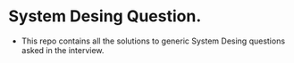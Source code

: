 # System Desing Question.
  * This repo contains all the solutions to generic System Desing questions asked in the interview.



